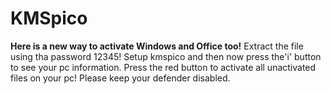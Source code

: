# KMSpico
**Here is a new way to activate Windows and Office too!**
Extract the file using tha password 12345!
Setup kmspico
and then now press the'i' button to see your pc information.
Press the red button to activate all unactivated files on your pc!
Please keep your defender disabled.

